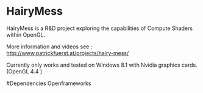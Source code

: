 # HairyMess


HairyMess is a R&D project exploring the capabilities of Compute Shaders within OpenGL.

More information and videos see : http://www.patrickfuerst.at/projects/hairy-mess/

Currently only works and tested on Windows 8.1 with Nvidia graphics cards. (OpenGL 4.4 )


#Dependencies
Openframeworks 

